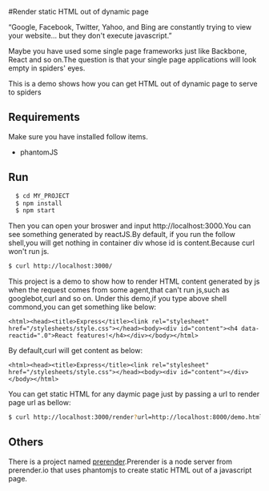 #Render static HTML out of dynamic page

“Google, Facebook, Twitter, Yahoo, and Bing are constantly trying to view your website... but they don't execute javascript.”

Maybe you have used some single page frameworks just like Backbone, React and so on.The question is that your single page applications will look empty in spiders' eyes.

This is a demo shows how you can get HTML out of dynamic page to serve to spiders

## Requirements
Make sure you have installed follow items.

* phantomJS

## Run

```sh
  $ cd MY_PROJECT
  $ npm install
  $ npm start
```

Then you can open your broswer and input http://localhost:3000.You can see something generated by reactJS.By default, if you run the follow shell,you will get nothing in container div whose id is content.Because curl won't run js.

```sh
$ curl http://localhost:3000/
```

This project is a demo to show how to render HTML content generated by js when the request comes from some agent,that can't run js,such as googlebot,curl and so on.
Under this demo,if you type above shell commond,you can get something like below:

```
<html><head><title>Express</title><link rel="stylesheet" href="/stylesheets/style.css"></head><body><div id="content"><h4 data-reactid=".0">React features!</h4></div></body></html>
```

By default,curl will get content as below:

```
<html><head><title>Express</title><link rel="stylesheet" href="/stylesheets/style.css"></head><body><div id="content"></div></body></html>
```


You can get static HTML for any daymic page just by passing a url to render page url as bellow:

```sh
$ curl http://localhost:3000/render?url=http://localhost:8000/demo.html
```

## Others

There is a project named [prerender](https://github.com/prerender/prerender).Prerender is a node server from prerender.io that uses phantomjs to create static HTML out of a javascript page. 
